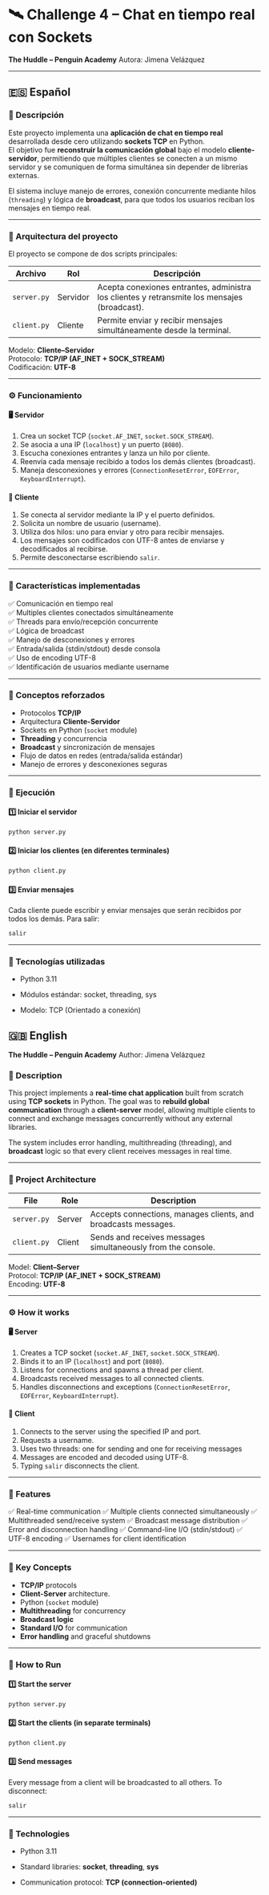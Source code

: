 # 🛰️ Challenge 4 – Chat en tiempo real con Sockets  
**The Huddle – Penguin Academy**
Autora: Jimena Velázquez

---

## 🇪🇸 Español

### 📖 Descripción  
Este proyecto implementa una **aplicación de chat en tiempo real** desarrollada desde cero utilizando **sockets TCP** en Python.  
El objetivo fue **reconstruir la comunicación global** bajo el modelo **cliente-servidor**, permitiendo que múltiples clientes se conecten a un mismo servidor y se comuniquen de forma simultánea sin depender de librerías externas.

El sistema incluye manejo de errores, conexión concurrente mediante hilos (`threading`) y lógica de **broadcast**, para que todos los usuarios reciban los mensajes en tiempo real.

---

### 🧩 Arquitectura del proyecto  
El proyecto se compone de dos scripts principales:

| Archivo | Rol | Descripción |
|----------|-----|-------------|
| `server.py` | Servidor | Acepta conexiones entrantes, administra los clientes y retransmite los mensajes (broadcast). |
| `client.py` | Cliente | Permite enviar y recibir mensajes simultáneamente desde la terminal. |

Modelo: **Cliente–Servidor**  
Protocolo: **TCP/IP (AF_INET + SOCK_STREAM)**  
Codificación: **UTF-8**

---

### ⚙️ Funcionamiento  

#### 🖥️ Servidor  
1. Crea un socket TCP (`socket.AF_INET`, `socket.SOCK_STREAM`).  
2. Se asocia a una IP (`localhost`) y un puerto (`8080`).  
3. Escucha conexiones entrantes y lanza un hilo por cliente.  
4. Reenvía cada mensaje recibido a todos los demás clientes (broadcast).  
5. Maneja desconexiones y errores (`ConnectionResetError`, `EOFError`, `KeyboardInterrupt`).

#### 💬 Cliente  
1. Se conecta al servidor mediante la IP y el puerto definidos.  
2. Solicita un nombre de usuario (username).  
3. Utiliza dos hilos: uno para enviar y otro para recibir mensajes.  
4. Los mensajes son codificados con UTF-8 antes de enviarse y decodificados al recibirse.  
5. Permite desconectarse escribiendo `salir`.

---

### 🧱 Características implementadas  
✅ Comunicación en tiempo real  
✅ Multiples clientes conectados simultáneamente  
✅ Threads para envío/recepción concurrente  
✅ Lógica de broadcast  
✅ Manejo de desconexiones y errores  
✅ Entrada/salida (stdin/stdout) desde consola  
✅ Uso de encoding UTF-8  
✅ Identificación de usuarios mediante username

---

### 🧠 Conceptos reforzados  
- Protocolos **TCP/IP**  
- Arquitectura **Cliente-Servidor**  
- Sockets en Python (`socket` module)  
- **Threading** y concurrencia  
- **Broadcast** y sincronización de mensajes  
- Flujo de datos en redes (entrada/salida estándar)  
- Manejo de errores y desconexiones seguras

---

### 🚀 Ejecución  

#### 1️⃣ Iniciar el servidor  
```bash
python server.py
```

#### 2️⃣ Iniciar los clientes (en diferentes terminales)
```bash
python client.py
```

#### 3️⃣ Enviar mensajes
Cada cliente puede escribir y enviar mensajes que serán recibidos por todos los demás.
Para salir:
```bash
salir
```

---

### 🧩 Tecnologías utilizadas
- Python 3.11

- Módulos estándar: socket, threading, sys

- Modelo: TCP (Orientado a conexión)

## 🇬🇧 English  
**The Huddle – Penguin Academy**
Author: Jimena Velázquez

### 📖 Description

This project implements a **real-time chat application** built from scratch using **TCP sockets** in Python.
The goal was to **rebuild global communication** through a **client-server** model, allowing multiple clients to connect and exchange messages concurrently without any external libraries.

The system includes error handling, multithreading (threading), and **broadcast** logic so that every client receives messages in real time.

---

### 🧩 Project Architecture

| File | Role | Description |
|----------|-----|-------------|
| `server.py` | Server | Accepts connections, manages clients, and broadcasts messages. |
| `client.py` | Client | Sends and receives messages simultaneously from the console. |

Model: **Client–Server**  
Protocol: **TCP/IP (AF_INET + SOCK_STREAM)**  
Encoding: **UTF-8**

---

### ⚙️ How it works  

#### 🖥️ Server 
1. Creates a TCP socket (`socket.AF_INET`, `socket.SOCK_STREAM`).  
2. Binds it to an IP (`localhost`) and port (`8080`).  
3. Listens for connections and spawns a thread per client.
4. Broadcasts received messages to all connected clients. 
5. Handles disconnections and exceptions (`ConnectionResetError`, `EOFError`, `KeyboardInterrupt`).

#### 💬 Client
1. Connects to the server using the specified IP and port.
2. Requests a username.
3. Uses two threads: one for sending and one for receiving messages
4. Messages are encoded and decoded using UTF-8. 
5. Typing `salir` disconnects the client.

---

### 🧱 Features
✅ Real-time communication
✅ Multiple clients connected simultaneously
✅ Multithreaded send/receive system
✅ Broadcast message distribution
✅ Error and disconnection handling
✅ Command-line I/O (stdin/stdout)
✅ UTF-8 encoding
✅ Usernames for client identification

---

### 🧠 Key Concepts 
- **TCP/IP** protocols  
- **Client-Server** architecture. 
- Python (`socket` module)  
- **Multithreading** for concurrency  
- **Broadcast logic**
- **Standard I/O** for communication 
- **Error handling** and graceful shutdowns

---

### 🚀 How to Run 

#### 1️⃣ Start the server
```bash
python server.py
```

#### 2️⃣ Start the clients (in separate terminals)
```bash
python client.py
```

#### 3️⃣ Send messages

Every message from a client will be broadcasted to all others.
To disconnect:
```bash
salir
```

---

### 🧩 Technologies
- Python 3.11

- Standard libraries: **socket**, **threading**, **sys**

- Communication protocol: **TCP (connection-oriented)**
